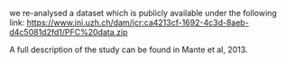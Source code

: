 we re-analysed a dataset which is publicly available under the following link:
https://www.ini.uzh.ch/dam/jcr:ca4213cf-1692-4c3d-8aeb-d4c5081d2fd1/PFC%20data.zip 

A full description of the study can be found in Mante et al, 2013.